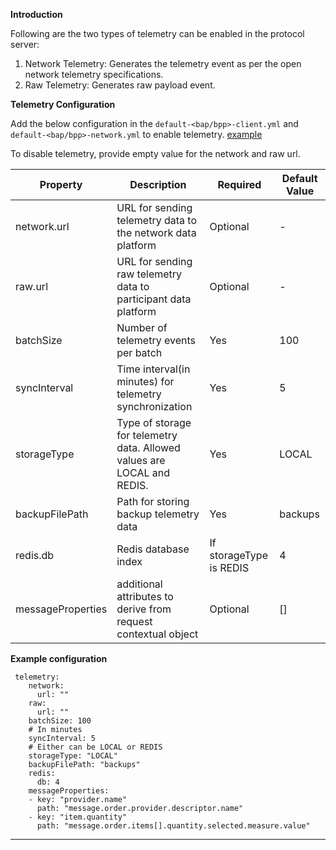 **Introduction**

Following are the two types of telemetry can be enabled in the protocol server:
1. Network Telemetry: Generates the telemetry event as per the open network telemetry specifications.
2. Raw Telemetry: Generates raw payload event.

**Telemetry Configuration**

Add the below configuration in the `default-<bap/bpp>-client.yml` and `default-<bap/bpp>-network.yml` to enable telemetry. [example](/config/samples/bap-client.yaml#L128)

To disable telemetry, provide empty value for the network and raw url.

| Property                       | Description                                                      | Required | Default Value |
|--------------------------------|------------------------------------------------------------------|----------|---------------|
| network.url          | URL for sending telemetry data to the network data platform       | Optional    | -             |
| raw.url          | URL for sending raw telemetry data to participant data platform   | Optional | -             |
| batchSize            | Number of telemetry events per batch                             | Yes      | 100           |
| syncInterval         | Time interval(in minutes) for telemetry synchronization                    | Yes      | 5             |
| storageType          | Type of storage for telemetry data. Allowed values are LOCAL and REDIS. | Yes      | LOCAL     |
| backupFilePath                 | Path for storing backup telemetry data                           | Yes      | backups       |
| redis.db                       | Redis database index                                             | If storageType is REDIS | 4           |
| messageProperties          | additional attributes to derive from request contextual object   | Optional | []     |


**Example configuration**

```
 telemetry:
    network:
      url: ""
    raw:
      url: ""  
    batchSize: 100
    # In minutes
    syncInterval: 5
    # Either can be LOCAL or REDIS
    storageType: "LOCAL"
    backupFilePath: "backups"
    redis:
      db: 4
    messageProperties:
    - key: "provider.name"
      path: "message.order.provider.descriptor.name"
    - key: "item.quantity"
      path: "message.order.items[].quantity.selected.measure.value"
```

 <hr />
